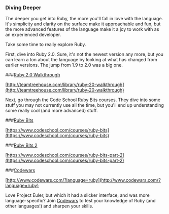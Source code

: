 ### Diving Deeper

The deeper you get into Ruby, the more you'll fall in love with the language. It's simplicity and clarity on the surface make it approachable and fun, but the more advanced features of the language make it a joy to work with as an experienced developer.

Take some time to really explore Ruby.

First, dive into Ruby 2.0. Sure, it's not the newest version any more, but you can learn a ton about the language by looking at what has changed from earlier versions. The jump from 1.9 to 2.0 was a big one.

###[Ruby 2.0 Walkthrough](http://teamtreehouse.com/library/ruby-20-walkthrough)

[http://teamtreehouse.com/library/ruby-20-walkthrough](http://teamtreehouse.com/library/ruby-20-walkthrough)

Next, go through the Code School Ruby Bits courses. They dive into some stuff you may not currently use all the time, but you'll end up understanding some really cool (and more advanced) stuff.

###[Ruby Bits](https://www.codeschool.com/courses/ruby-bits)

[https://www.codeschool.com/courses/ruby-bits](https://www.codeschool.com/courses/ruby-bits)

###[Ruby Bits 2](https://www.codeschool.com/courses/ruby-bits-part-2)

[https://www.codeschool.com/courses/ruby-bits-part-2](https://www.codeschool.com/courses/ruby-bits-part-2)

###[Codewars](http://www.codewars.com/?language=ruby)

[http://www.codewars.com/?language=ruby](http://www.codewars.com/?language=ruby)

Love Project Euler, but which it had a slicker interface, and was more language-specific? Join [Codewars](http://www.codewars.com/?language=ruby) to test your knowledge of Ruby (and other languages!) and sharpen your skills.